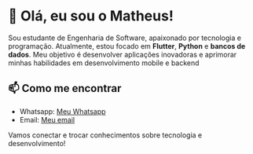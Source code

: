 # 👋 Olá, eu sou o Matheus!

Sou estudante de Engenharia de Software, apaixonado por tecnologia e programação. Atualmente, estou focado em **Flutter**, **Python** e **bancos de dados**. Meu objetivo é desenvolver aplicações inovadoras e aprimorar minhas habilidades em desenvolvimento mobile e backend

<!-- Adicione mais projetos conforme necessário -->

## 📫 Como me encontrar

- Whatsapp: [Meu Whatsapp](https://wa.me/5591999175479?text=)
- Email: [Meu email](mailto:matheusrodriguesfilho.91@gmail.com)

Vamos conectar e trocar conhecimentos sobre tecnologia e desenvolvimento!
